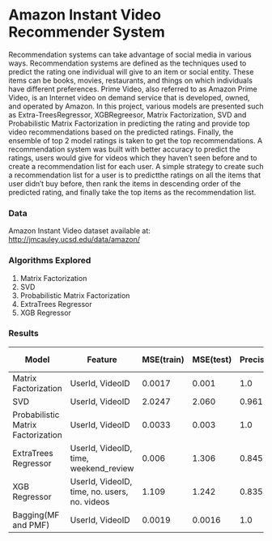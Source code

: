 # Amazon Instant Video Recommender System
Recommendation systems can take advantage of social media in various ways. Recommendation systems are    defined as the techniques used to predict the rating one individual will give to an item or social     entity. These items can be books, movies, restaurants, and things on which individuals have different preferences. Prime Video, also referred to as Amazon Prime Video, is an Internet video on demand   service that is developed, owned, and operated by Amazon. In this project, various models are presented  such as Extra-TreesRegressor, XGBRegreesor, Matrix Factorization, SVD and Probabilistic Matrix   Factorization in predicting the rating and provide top video recommendations based on the predicted   ratings. Finally, the ensemble of top 2 model ratings is taken to get the top recommendations.   A recommendation system was built with better accuracy to predict the ratings, users would give for   videos which they haven′t seen before and to create a recommendation list for each user. A simple strategy to create such a recommendation list for a user is to predictthe ratings on all the items   that user didn′t buy before, then rank the items in descending order of the predicted rating, and   finally take the top items as the recommendation list.  

### Data  
Amazon Instant Video dataset available at: http://jmcauley.ucsd.edu/data/amazon/

### Algorithms Explored  
1. Matrix Factorization
2. SVD
3. Probabilistic Matrix Factorization
4. ExtraTrees Regressor
5. XGB Regressor

### Results  

| Model | Feature | MSE(train) | MSE(test) | Precision | Recall | F1 Score |
| ----- |-----    | -----      | --------- | ----------|------- | -------- |
| Matrix Factorization |UserId, VideoID | 0.0017 | 0.001 | 1.0 | 0.8547 | 0.921 |
| SVD |UserId, VideoID | 2.0247 | 2.060 | 0.961 | 0.396 | 0.560 |
| Probabilistic Matrix Factorization |UserId, VideoID | 0.0033 | 0.003 | 1.0 | 0.8448 | 0.9159 |
| ExtraTrees Regressor | UserId, VideoID, time, weekend_review | 0.006 | 1.306 | 0.845 | 0.7406 | 0.789 |
| XGB Regressor |UserId, VideoID, time, no. users, no. videos | 1.109 | 1.242 | 0.8355 | 0.8511 | 0.843 |
| Bagging(MF and PMF) | UserId, VideoID | 0.0019 | 0.0016 | 1.0 | 0.8612 | 0.925 |